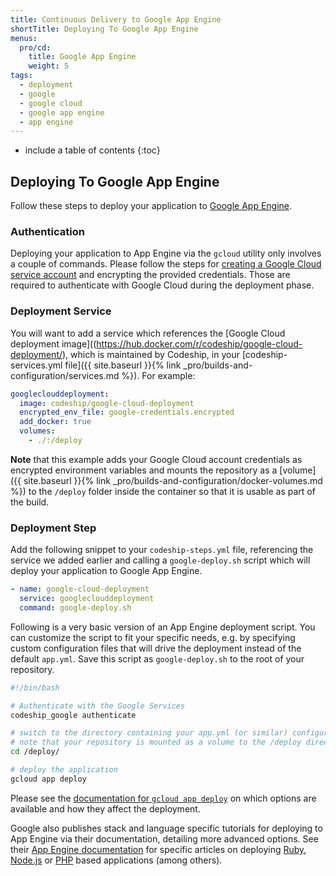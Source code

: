 ```yaml
---
title: Continuous Delivery to Google App Engine
shortTitle: Deploying To Google App Engine
menus:
  pro/cd:
    title: Google App Engine
    weight: 5
tags:
  - deployment
  - google
  - google cloud
  - google app engine
  - app engine
---
```


* include a table of contents
{:toc}

## Deploying To Google App Engine

Follow these steps to deploy your application to [Google App Engine](https://cloud.google.com/appengine/).

### Authentication

Deploying your application to App Engine via the `gcloud` utility only involves a couple of commands. Please follow the steps for [creating a Google Cloud service account](#authentication) and encrypting the provided credentials. Those are required to authenticate with Google Cloud during the deployment phase.

### Deployment Service

You will want to add a service which references the [Google Cloud deployment image]((https://hub.docker.com/r/codeship/google-cloud-deployment/), which is maintained by Codeship, in your [codeship-services.yml file]({{ site.baseurl }}{% link _pro/builds-and-configuration/services.md %}). For example:

```yaml
googleclouddeployment:
  image: codeship/google-cloud-deployment
  encrypted_env_file: google-credentials.encrypted
  add_docker: true
  volumes:
    - ./:/deploy
```

**Note** that this example adds your Google Cloud account credentials as encrypted environment variables and mounts the repository as a [volume]({{ site.baseurl }}{% link _pro/builds-and-configuration/docker-volumes.md %}) to the `/deploy` folder inside the container so that it is usable as part of the build.

### Deployment Step

Add the following snippet to your `codeship-steps.yml` file, referencing the service we added earlier and calling a `google-deploy.sh` script which will deploy your application to Google App Engine.

```yaml
- name: google-cloud-deployment
  service: googleclouddeployment
  command: google-deploy.sh
```

Following is a very basic version of an App Engine deployment script. You can customize the script to fit your specific needs, e.g. by specifying custom configuration files that will drive the deployment instead of the default `app.yml`. Save this script as `google-deploy.sh` to the root of your repository.

```bash
#!/bin/bash

# Authenticate with the Google Services
codeship_google authenticate

# switch to the directory containing your app.yml (or similar) configuration file
# note that your repository is mounted as a volume to the /deploy directory
cd /deploy/

# deploy the application
gcloud app deploy
```

Please see the [documentation for `gcloud app deploy`](https://cloud.google.com/sdk/gcloud/reference/app/deploy) on which options are available and how they affect the deployment.

Google also publishes stack and language specific tutorials for deploying to App Engine via their documentation, detailing more advanced options. See their [App Engine documentation](https://cloud.google.com/appengine/docs/) for specific articles on deploying [Ruby](https://cloud.google.com/appengine/docs/flexible/ruby/testing-and-deploying-your-app), [Node.js](https://cloud.google.com/appengine/docs/flexible/nodejs/testing-and-deploying-your-app) or [PHP](https://cloud.google.com/appengine/docs/flexible/php/testing-and-deploying-your-app) based applications (among others).
